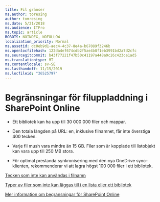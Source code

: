 ```yaml
---
title: Fil gränser
ms.author: toresing
author: tomresing
ms.date: 5/21/2018
ms.audience: ITPro
ms.topic: article
ROBOTS: NOINDEX, NOFOLLOW
localization_priority: Normal
ms.assetid: dc0eb9d1-aec4-4c37-8e4a-b67089f3246b
ms.openlocfilehash: 122da4ef674cdb2f5ae4b8f1eb3991bd2a7d2cfc
ms.sourcegitcommit: b43f77221f47b50c41197a448a9c26c423ce1ad5
ms.translationtype: MT
ms.contentlocale: sv-SE
ms.lasthandoff: 11/15/2019
ms.locfileid: "36525797"
---
```

# <a name="file-upload-limits-in-sharepoint-online"></a>Begränsningar för filuppladdning i SharePoint Online

- Ett bibliotek kan ha upp till 30 000 000 filer och mappar.
    
- Den totala längden på URL: en, inklusive filnamnet, får inte överstiga 400 tecken.
    
- Varje fil mush vara mindre än 15 GB. Filer som är kopplade till listobjekt kan vara upp till 250 MB stora.
    
- För optimal prestanda synkronisering med den nya OneDrive sync-klienten, rekommenderar vi att lagra högst 100 000 filer i ett bibliotek. 
    
[Tecken som inte kan användas i filnamn](https://go.microsoft.com/fwlink/?linkid=866430)
  
[Typer av filer som inte kan läggas till i en lista eller ett bibliotek](https://go.microsoft.com/fwlink/?linkid=273757)
  
[Mer information om begränsningar för SharePoint Online](https://go.microsoft.com/fwlink/?linkid=271273)
  


